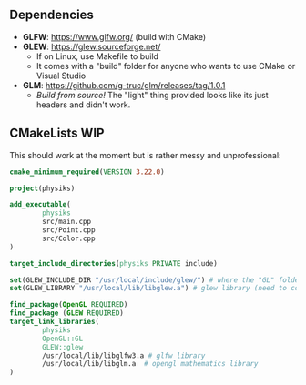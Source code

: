 ## Dependencies

* **GLFW**: https://www.glfw.org/ (build with CMake)
* **GLEW**: https://glew.sourceforge.net/
  * If on Linux, use Makefile to build
  * It comes with a "build" folder for anyone who wants to use CMake or Visual Studio
* **GLM**: https://github.com/g-truc/glm/releases/tag/1.0.1
  * *Build from source!* The "light" thing provided looks like its just headers and didn't work.

## CMakeLists WIP

This should work at the moment but is rather messy and unprofessional:

```cmake
cmake_minimum_required(VERSION 3.22.0)

project(physiks)

add_executable(
        physiks
        src/main.cpp
        src/Point.cpp
        src/Color.cpp
)

target_include_directories(physiks PRIVATE include)

set(GLEW_INCLUDE_DIR "/usr/local/include/glew/") # where the "GL" folder is (comes with glew)
set(GLEW_LIBRARY "/usr/local/lib/libglew.a") # glew library (need to compile glew)

find_package(OpenGL REQUIRED)
find_package (GLEW REQUIRED)
target_link_libraries(
        physiks
        OpenGL::GL
        GLEW::glew
        /usr/local/lib/libglfw3.a # glfw library
        /usr/local/lib/libglm.a  # opengl mathematics library
)
```